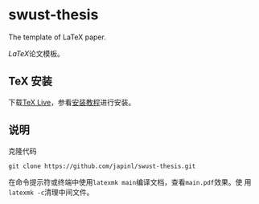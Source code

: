 swust-thesis
============

The template of LaTeX paper.

*LaTeX*论文模板。

TeX 安装
--------

下载[TeX Live][]，参看[安装教程][]进行安装。

说明
----

克隆代码

```
git clone https://github.com/japinl/swust-thesis.git
```

在命令提示符或终端中使用`latexmk main`编译文档，查看`main.pdf`效果。使
用`latexmk -c`清理中间文件。

[TeX Live]: http://tug.org/texlive/
[安装教程]: http://tug.org/texlive/quickinstall.html
